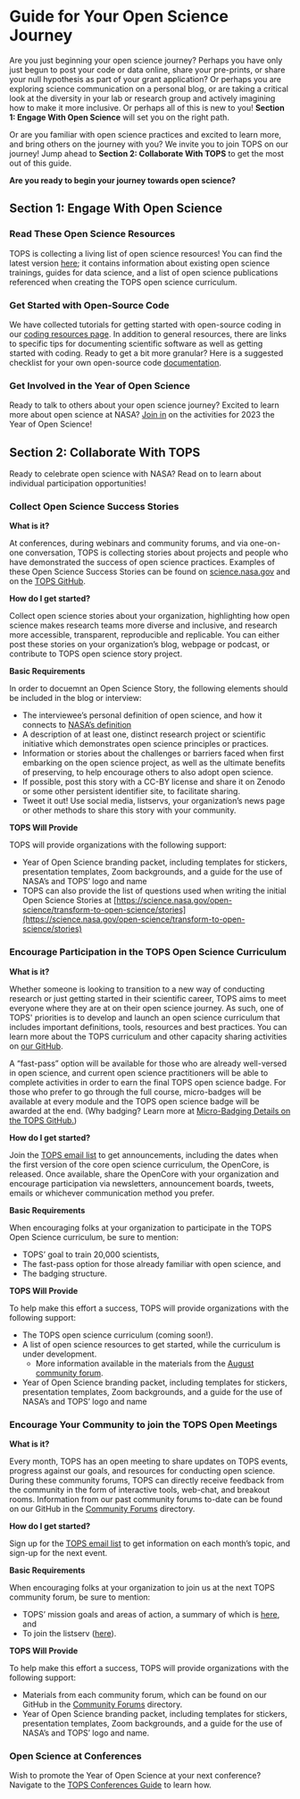 # Guide for Your Open Science Journey

Are you just beginning your open science journey? Perhaps you have only just begun to post your code or data online, share your pre-prints, or share your null hypothesis as part of your grant application? Or perhaps you are exploring science communication on a personal blog, or are taking a critical look at the diversity in your lab or research group and actively imagining how to make it more inclusive. Or perhaps all of this is new to you! **Section 1: Engage With Open Science** will set you on the right path. 

Or are you familiar with open science practices and excited to learn more, and bring others on the journey with you? We invite you to join TOPS on our journey! Jump ahead to **Section 2: Collaborate With TOPS** to get the most out of this guide.

**Are you ready to begin your journey towards open science?** 

## Section 1: Engage With Open Science
           
### Read These Open Science Resources
TOPS is collecting a living list of open science resources! You can find the latest version [here](./reading_list.md); it contains information about existing open science trainings, guides for data science, and a list of open science publications referenced when creating the TOPS open science curriculum.

### Get Started with Open-Source Code
We have collected tutorials for getting started with open-source coding in our [coding resources page](./code_learning_resources.md). In addition to general resources, there are links to specific tips for documenting scientific software as well as getting started with coding. Ready to get a bit more granular? Here is a suggested checklist for your own open-source code [documentation](./software_citation_checklist.md). 

### Get Involved in the Year of Open Science
Ready to talk to others about your open science journey? Excited to learn more about open science at NASA? [Join in](/Year_of_Open_Science_Guide/readme.md) on the activities for 2023 the Year of Open Science!
           
## Section 2: Collaborate With TOPS

Ready to celebrate open science with NASA? Read on to learn about individual participation opportunities! 

### Collect Open Science Success Stories

**What is it?**

At conferences, during webinars and community forums, and via one-on-one conversation, TOPS is collecting stories about projects and people who have demonstrated the success of open science practices. Examples of these Open Science Success Stories can be found on [science.nasa.gov](https://science.nasa.gov/open-science/transform-to-open-science/stories) and on the [TOPS GitHub](https://github.com/nasa/Transform-to-Open-Science/#readme). 

**How do I get started?**

Collect open science stories about your organization, highlighting how open science makes research teams more diverse and inclusive, and research more accessible, transparent, reproducible and replicable. You can either post these stories on your organization’s blog, webpage or podcast, or contribute to TOPS open science story project.   

**Basic Requirements**

In order to docuemnt an Open Science Story, the following elements should be included in the blog or interview:
* The interviewee’s personal definition of open science, and how it connects to [NASA’s definition](https://github.com/nasa/Transform-to-Open-Science/blob/main/docs/Area4_Moving_To_Openness/Open_Science.md) 
* A description of at least one, distinct research project or scientific initiative which demonstrates open science principles or practices. 
* Information or stories about the challenges or barriers faced when first embarking on the open science project, as well as the ultimate benefits of preserving, to help encourage others to also adopt open science. 
* If possible, post this story with a CC-BY license and share it on Zenodo or some other persistent identifier site, to facilitate sharing.
* Tweet it out! Use social media, listservs, your organization’s news page or other methods to share this story with your community.  

**TOPS Will Provide**

TOPS will provide organizations with the following support:
* Year of Open Science branding packet, including templates for stickers, presentation templates, Zoom backgrounds, and a guide for the use of NASA’s and TOPS’ logo and name
* TOPS can also provide the list of questions used when writing the initial Open Science Stories at [https://science.nasa.gov/open-science/transform-to-open-science/stories](https://science.nasa.gov/open-science/transform-to-open-science/stories) 


### Encourage Participation in the TOPS Open Science Curriculum

**What is it?**

Whether someone is looking to transition to a new way of conducting research or just getting started in their scientific career, TOPS aims to meet everyone where they are at on their open science journey. As such, one of TOPS' priorities is to develop and launch an open science curriculum that includes important definitions, tools, resources and best practices. You can learn more about the TOPS curriculum and other capacity sharing activities on [our GitHub](https://github.com/nasa/Transform-to-Open-Science/blob/main/docs/Area2_Capacity_Sharing/readme.md). 

A “fast-pass” option will be available for those who are already well-versed in open science, and current open science practitioners will be able to complete activities in order to earn the final TOPS open science badge. For those who prefer to go through the full course, micro-badges will be available at every module and the TOPS open science badge will be awarded at the end. (Why badging? Learn more at [Micro-Badging Details on the TOPS GitHub.](https://github.com/nasa/Transform-to-Open-Science/blob/main/docs/Area3_Incentives/micro-badging_details.md)) 

**How do I get started?**

Join the [TOPS email list](https://docs.google.com/forms/d/e/1FAIpQLSeb_6PdbaPYFcVwXWgMJ053Q_pF2rW2YOu51Qmrh5nWaRYc7Q/viewform) to get announcements, including the dates when the first version of the core open science curriculum, the OpenCore, is released. Once available, share the OpenCore with your organization and encourage participation via newsletters, announcement boards, tweets, emails or whichever communication method you prefer. 

**Basic Requirements**

When encouraging folks at your organization to participate in the TOPS Open Science curriculum, be sure to mention:
* TOPS’ goal to train 20,000 scientists, 
* The fast-pass option for those already familiar with open science, and 
* The badging structure. 

**TOPS Will Provide**

To help make this effort a success, TOPS will provide organizations with the following support:
* The TOPS open science curriculum (coming soon!). 
* A list of open science resources to get started, while the curriculum is under development.  
    * More information available in the materials from the [August community forum](https://github.com/nasa/Transform-to-Open-Science/blob/main/docs/Area1_Engagement/Community_Forums/2022_Forums/20220811_community_forum.md). 
* Year of Open Science branding packet, including templates for stickers, presentation templates, Zoom backgrounds, and a guide for the use of NASA’s and TOPS’ logo and name


### Encourage Your Community to join the TOPS Open Meetings

**What is it?**

Every month, TOPS has an open meeting to share updates on TOPS events, progress against our goals, and resources for conducting open science. During these community forums, TOPS can directly receive feedback from the community in the form of interactive tools, web-chat, and breakout rooms. Information from our past community forums to-date can be found on our GitHub in the [Community Forums](https://github.com/nasa/Transform-to-Open-Science/blob/main/docs/Area1_Engagement/Community_Forums/readme.md) directory. 

**How do I get started?**

Sign up for the [TOPS email list](https://docs.google.com/forms/d/e/1FAIpQLSeb_6PdbaPYFcVwXWgMJ053Q_pF2rW2YOu51Qmrh5nWaRYc7Q/viewform) to get information on each month’s topic, and sign-up for the next event. 

**Basic Requirements**

When encouraging folks at your organization to join us at the next TOPS community forum, be sure to mention:
* TOPS’ mission goals and areas of action, a summary of which is [here](https://github.com/nasa/Transform-to-Open-Science#what-we-do), and 
* To join the listserv ([here](https://docs.google.com/forms/d/e/1FAIpQLSeb_6PdbaPYFcVwXWgMJ053Q_pF2rW2YOu51Qmrh5nWaRYc7Q/viewform)).

**TOPS Will Provide**

To help make this effort a success, TOPS will provide organizations with the following support:
* Materials from each community forum, which can be found on our GitHub in the [Community Forums](https://github.com/nasa/Transform-to-Open-Science/blob/main/docs/Area1_Engagement/Community_Forums/readme.md) directory. 
* Year of Open Science branding packet, including templates for stickers, presentation templates, Zoom backgrounds, and a guide for the use of NASA’s and TOPS’ logo and name.

### Open Science at Conferences
Wish to promote the Year of Open Science at your next conference? Navigate to the [TOPS Conferences Guide](https://github.com/nasa/Transform-to-Open-Science/blob/main/Year_of_Open_Science_Guide/conferences_for_the_year_of_open_science.md) to learn how.
